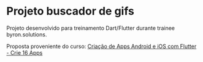 # Projeto buscador de gifs

Projeto desenvolvido para treinamento Dart/Flutter durante trainee byron.solutions.

Proposta proveniente do curso: [Criação de Apps Android e iOS com Flutter - Crie 16 Apps](https://www.udemy.com/course/curso-completo-flutter-app-android-ios/)
